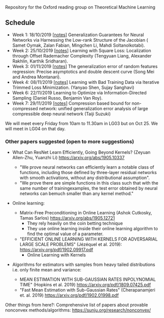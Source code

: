 Repository for the Oxford reading group on Theoretical Machine Learning 

## Schedule
+ Week 1: 18/10/2019 [[notes](./notes/low_rank_jac_thm.pdf)] Generalization Guarantees for Neural Networks via Harnessing the Low-rank Structure of the Jacobian ( Samet Oymak, Zalan Fabian, Mingchen Li, Mahdi Soltanolkotabi).
+ Week 2: 25/10/2019 [[notes](./notes/offset_rademacher_complexity.pdf)] Learning with Square Loss: Localization through Offset Rademacher Complexity (Tengyuan Liang, Alexander Rakhlin, Karthik Sridharan).
+ Week 3: 01/11/2019  [[notes](./notes/Double_Descent_for_Reading_Group.pdf)] The generalization error of random features regression: Precise asymptotics and double descent curve (Song Mei and Andrea Montanari).
+ Week 4: 08/11/2019 [[notes]](./notes/badtrainingdata_notes.pdf)  Learning with Bad Training Data via Iterative Trimmed Loss Minimization. (Yanyao Shen, Sujay Sanghavi)
+ Week 6: 22/11/2019  Learning to Optimize via Information-Directed Sampling (Daniel Russo, Benjamin Van Roy).
+ Week 7: 29/11/2019  [[notes]](./notes/compression_based_bounds.pdf) Compression based bound for non-compressed network: unified generalization error analysis of large compressible deep neural network (Taiji Suzuki)

We will meet every Friday from 10am to 11.30am in LG03 but on Oct 25. We will meet in LG04 on that day. 

### Other papers suggested (open to more suggestions)

+ What Can ResNet Learn Efficiently, Going Beyond Kernels? (Zeyuan Allen-Zhu, Yuanzhi Li) https://arxiv.org/abs/1905.10337
   + "We prove  neural  networks  can efficiently  learn  a  notable  class  of  functions,  including  those  defined  by  three-layer  residual networks with smooth activations, without any distributional assumption".
   + "We prove there are simple functions in this class such that with the same number of trainingexamples,  the  test  error  obtained  by  neural  networks  can  bemuch  smaller than any kernel method."

+ Online learning:
   + Matrix-Free Preconditioning in Online Learning (Ashok Cutkosky, Tamas Sarlos) https://arxiv.org/abs/1905.12721 
      + They rely heavily on the coin betting technique
      + They use online learning inside their online learning algorithm to find the optimal value of a parameter.
   + "EFFICIENT ONLINE LEARNING WITH KERNELS FOR ADVERSARIAL LARGE SCALE PROBLEMS" (Jézéquel et al.  2019): https://arxiv.org/pdf/1902.09917.pdf
      + Online Learning with Kernels

+ Algorithms for estimators with samples from heavy tailed distributions i.e. only finite mean and variance:
   + MEAN ESTIMATION WITH SUB-GAUSSIAN RATES INPOLYNOMIAL TIME" (Hopkins et al. 2019) https://arxiv.org/pdf/1809.07425.pdf
   + "Fast Mean Estimation with Sub-Gaussian Rates" (Cherapanamjeri et. al. 2019) https://arxiv.org/pdf/1902.01998.pdf

Other things from here?: Comprehensive list of papers about provable nonconvex methods/algorithms: https://sunju.org/research/nonconvex/ 




